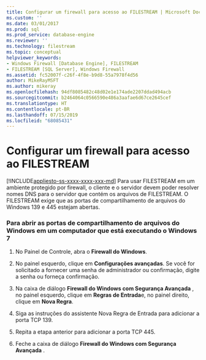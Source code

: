 ```yaml
---
title: Configurar um firewall para acesso ao FILESTREAM | Microsoft Docs
ms.custom: ''
ms.date: 03/01/2017
ms.prod: sql
ms.prod_service: database-engine
ms.reviewer: ''
ms.technology: filestream
ms.topic: conceptual
helpviewer_keywords:
- Windows Firewall [Database Engine], FILESTREAM
- FILESTREAM [SQL Server], Windows Firewall
ms.assetid: fc52007f-c26f-4f8e-b9d8-55a7978f4d56
author: MikeRayMSFT
ms.author: mikeray
ms.openlocfilehash: 94df8085482c48d02e1e174ade2207ddad494acb
ms.sourcegitcommit: b2464064c0566590e486a3aafae6d67ce2645cef
ms.translationtype: HT
ms.contentlocale: pt-BR
ms.lasthandoff: 07/15/2019
ms.locfileid: "68085431"
---
```

# <a name="configure-a-firewall-for-filestream-access"></a>Configurar um firewall para acesso ao FILESTREAM
[!INCLUDE[appliesto-ss-xxxx-xxxx-xxx-md](../../includes/appliesto-ss-xxxx-xxxx-xxx-md.md)]
  Para usar FILESTREAM em um ambiente protegido por firewall, o cliente e o servidor devem poder resolver nomes DNS para o servidor que contém os arquivos de FILESTREAM. O FILESTREAM exige que as portas de compartilhamento de arquivos do Windows 139 e 445 estejam abertas.  
  
### <a name="to-open-the-windows-file-sharing-ports-on-a-computer-that-is-running-windows-7"></a>Para abrir as portas de compartilhamento de arquivos do Windows em um computador que está executando o Windows 7  
  
1.  No Painel de Controle, abra o **Firewall do Windows**.  
  
2.  No painel esquerdo, clique em **Configurações avançadas**. Se você for solicitado a fornecer uma senha de administrador ou confirmação, digite a senha ou forneça confirmação.  
  
3.  Na caixa de diálogo **Firewall do Windows com Segurança Avançada** , no painel esquerdo, clique em **Regras de Entrada**e, no painel direito, clique em **Nova Regra**.  
  
4.  Siga as instruções do assistente Nova Regra de Entrada para adicionar a porta TCP 139.  
  
5.  Repita a etapa anterior para adicionar a porta TCP 445.  
  
6.  Feche a caixa de diálogo **Firewall do Windows com Segurança Avançada** .  
  
  
